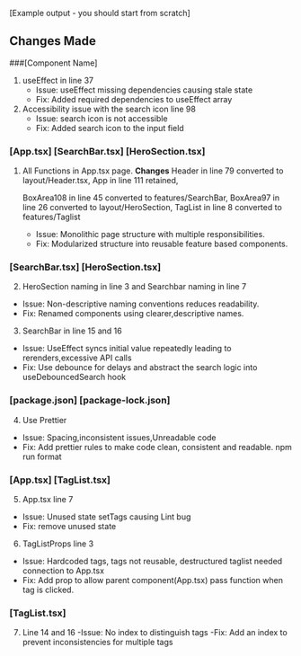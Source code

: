 [Example output - you should start from scratch]

## Changes Made

###[Component Name]

1. useEffect in line 37
   - Issue: useEffect missing dependencies causing stale state
   - Fix: Added required dependencies to useEffect array
2. Accessibility issue with the search icon line 98
   - Issue: search icon is not accessible
   - Fix: Added search icon to the input field

### [App.tsx] [SearchBar.tsx] [HeroSection.tsx]

1. All Functions in App.tsx page.
   <b>Changes</b>
   Header in line 79 converted to layout/Header.tsx,
   App in line 111 retained,

   BoxArea108 in line 45 converted to features/SearchBar,
   BoxArea97 in line 26 converted to layout/HeroSection,
   TagList in line 8 converted to features/Taglist
   - Issue: Monolithic page structure with multiple responsibilities.
   - Fix: Modularized structure into reusable feature based components.

### [SearchBar.tsx]  [HeroSection.tsx]

2. HeroSection naming in line 3 and Searchbar naming in line 7 
- Issue: Non-descriptive naming conventions reduces readability.
- Fix: Renamed components using clearer,descriptive names.

3. SearchBar in line 15 and 16
- Issue: UseEffect syncs initial value repeatedly leading to rerenders,excessive API calls
- Fix: Use debounce for delays and abstract the search logic into useDebouncedSearch hook

### [package.json] [package-lock.json] 

4. Use Prettier
- Issue: Spacing,inconsistent issues,Unreadable code 
- Fix: Add prettier rules to make code clean, consistent and readable. npm run format

### [App.tsx] [TagList.tsx]
5. App.tsx line 7
- Issue: Unused state setTags causing Lint bug
- Fix: remove unused state

6. TagListProps line 3
- Issue: Hardcoded tags, tags not reusable, destructured taglist needed connection to App.tsx
- Fix: Add prop to allow parent component(App.tsx) pass function when tag is clicked. 

### [TagList.tsx]
7. Line 14 and 16
-Issue: No index to distinguish tags
-Fix: Add an index to prevent inconsistencies for multiple tags